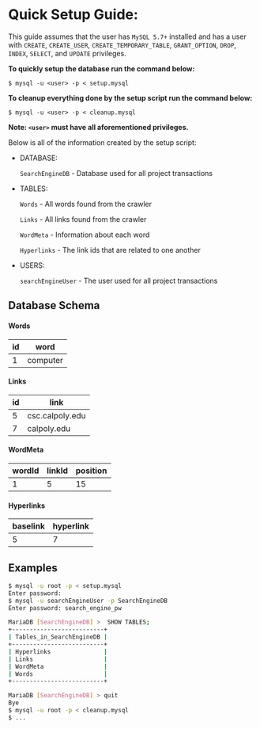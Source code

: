 # Quick Setup Guide:

This guide assumes that the user has `MySQL 5.7+` installed and has a user
with `CREATE`, `CREATE_USER`, `CREATE_TEMPORARY_TABLE`, `GRANT_OPTION`, `DROP`, `INDEX`, `SELECT`, and `UPDATE`
privileges.

**To quickly setup the database run the command below:**

`$ mysql -u <user> -p < setup.mysql`

**To cleanup everything done by the setup script run the command below:**

`$ mysql -u <user> -p < cleanup.mysql`

**Note: `<user>` must have all aforementioned privileges.**

Below is all of the information created by the setup script:

- DATABASE:

   `SearchEngineDB` - Database used for all project transactions
- TABLES:

   `Words`        - All words found from the crawler
   
   `Links`        - All links found from the crawler
   
   `WordMeta`     - Information about each word
   
   `Hyperlinks`   - The link ids that are related to one another
   
- USERS:

   `searchEngineUser` - The user used for all project transactions
   
## Database Schema
#### Words
|id|word  |
|--|------|
|1 |computer |

#### Links
|id|link|
|-|-|
|5|csc.calpoly.edu|
|7|calpoly.edu|

#### WordMeta
|wordId|linkId|position|
|-|-|-|
|1|5|15|

#### Hyperlinks
|baselink|hyperlink|
|-|-|
|5|7|

## Examples
```bash
$ mysql -u root -p < setup.mysql
Enter password:
$ mysql -u searchEngineUser -p SearchEngineDB
Enter password: search_engine_pw

MariaDB [SearchEngineDB] >  SHOW TABLES;
+--------------------------+
| Tables_in_SearchEngineDB |
+--------------------------+
| Hyperlinks               |
| Links                    |
| WordMeta                 |
| Words                    |
+--------------------------+

MariaDB [SearchEngineDB] > quit
Bye
$ mysql -u root -p < cleanup.mysql
$ ...
```
